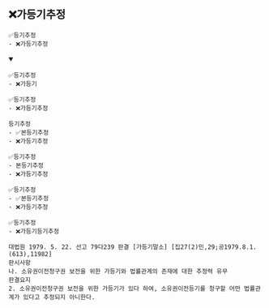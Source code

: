 ## ❌가등기추정
```
✅등기추정
- ❌가등기추정
```
<details open>
    <summary></summary>

```
✅등기추정
- ❌가등기
```
```
✅등기추정
- ❌가등기추정
```
```
등기추정
- ✅본등기추정
- ❌가등기추정
```
```
✅등기추정
- 본등기추정
- ❌가등기추정
```
```
✅등기추정
- ✅본등기추정
- ❌가등기추정
```
```
✅등기추정
- ❌가등기등기추정
```
```
대법원 1979. 5. 22. 선고 79다239 판결 [가등기말소] [집27(2)민,29;공1979.8.1.(613),11982]
판시사항
나. 소유권이전청구권 보전을 위한 가등기와 법률관계의 존재에 대한 추정력 유무
판결요지
2. 소유권이전청구권 보전을 위한 가등기가 있다 하여, 소유권이전등기를 청구할 어떤 법률관계가 있다고 추정되지 아니한다.
```
</details>



